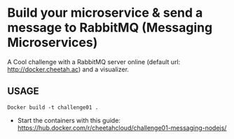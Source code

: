 # Build your microservice & send a message to RabbitMQ (Messaging Microservices)
A Cool challenge with a RabbitMQ server online (default url: http://docker.cheetah.ac) and a visualizer.

## USAGE
```shell
Docker build -t challenge01 .
```
- Start the containers with this guide: https://hub.docker.com/r/cheetahcloud/challenge01-messaging-nodejs/